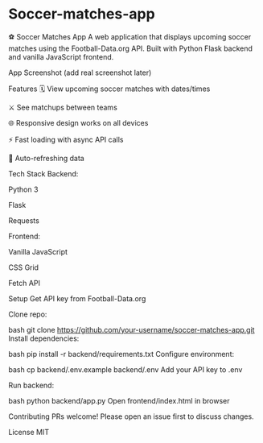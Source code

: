 # Soccer-matches-app
⚽ Soccer Matches App
A web application that displays upcoming soccer matches using the Football-Data.org API. Built with Python Flask backend and vanilla JavaScript frontend.

App Screenshot (add real screenshot later)

Features
🗓️ View upcoming soccer matches with dates/times

⚔️ See matchups between teams

🌐 Responsive design works on all devices

⚡ Fast loading with async API calls

🔄 Auto-refreshing data

Tech Stack
Backend:

Python 3

Flask

Requests

Frontend:

Vanilla JavaScript

CSS Grid

Fetch API

Setup
Get API key from Football-Data.org

Clone repo:

bash
git clone https://github.com/your-username/soccer-matches-app.git
Install dependencies:

bash
pip install -r backend/requirements.txt
Configure environment:

bash
cp backend/.env.example backend/.env
Add your API key to .env

Run backend:

bash
python backend/app.py
Open frontend/index.html in browser

Contributing
PRs welcome! Please open an issue first to discuss changes.

License
MIT
